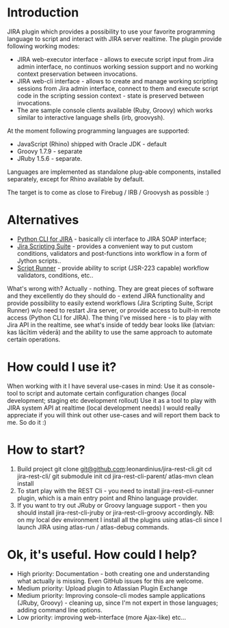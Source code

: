 Introduction
=============
JIRA plugin which provides a possibility to use your favorite programming language to script and interact with JIRA server realtime. The plugin provide following working modes:

* JIRA web-executor interface - allows to execute script input from Jira admin interface, no continuos working session support and no working context preservation between invocations.
* JIRA web-cli interface - allows to create and manage working scripting sessions from Jira admin interface, connect to them and execute script code in the scripting session context - state is preserved between invocations.
* The are sample console clients available (Ruby, Groovy) which works similar to interactive language shells (irb, groovysh).

At the moment following programming languages are supported:
* JavaScript (Rhino) shipped with Oracle JDK - default
* Groovy 1.7.9 - separate
* JRuby 1.5.6 - separate.

Languages are implemented as standalone plug-able components, installed separately, except for Rhino available by default.

The target is to come as close to Firebug / IRB / Groovysh as possible :)

Alternatives
=============
* [Python CLI for JIRA](https://plugins.atlassian.com/plugin/details/16346) - basically cli interface to JIRA SOAP interface;
* [Jira Scripting Suite](https://plugins.atlassian.com/plugin/details/16346) - provides a convenient way to put custom conditions, validators and post-functions into workflow in a form of
Jython scripts..
* [Script Runner](https://plugins.atlassian.com/plugin/details/6820) - provide ability to script (JSR-223 capable) workflow validators, conditions, etc..

What's wrong with? Actually - nothing. They are great pieces of software and they excellently do they should do - extend JIRA functionality and provide possibility to easily extend workflows (Jira Scripting Suite, Script Runner) w/o need to restart Jira server, or provide access to built-in remote access (Python CLI for JIRA).
The thing I've missed here - is to play with Jira API in the realtime, see what's inside of teddy bear looks like (latvian: kas lācītim vēderā) and the ability to use the same approach to automate certain operations.

How could I use it?
=============
When working with it I have several use-cases in mind:
Use it as console-tool to script and automate certain configuration changes (local development; staging etc development rollout)
Use it as a tool to play with JIRA system API at realtime (local development needs)
I would really appreciate if you will think out other use-cases and will report them back to me. So do it :)

How to start?
=============
1.  Build project
    git clone git@github.com:leonardinius/jira-rest-cli.git
    cd jira-rest-cli/
    git submodule init
    cd jira-rest-cli-parent/
    atlas-mvn clean install
1. To start play with the REST Cli - you need to install jira-rest-cli-runner plugin, which is a main entry point and Rhino language
provider.
1. If you want to try out JRuby or Groovy language support - then you should install jira-rest-cli-jruby or jira-rest-cli-groovy
accordingly.
NB: on my local dev environment I install all the plugins using atlas-cli since I launch JIRA using atlas-run / atlas-debug commands.

Ok, it's useful. How could I help?
=============
* High priority: Documentation - both creating one and understanding what actually is missing. Even GitHub issues for this are welcome.
* Medium priority: Upload plugin to Atlassian Plugin Exchange
* Medium priority: Improving console-cli modes sample applications (JRuby, Groovy) - cleaning up, since I'm not expert in those languages; adding command line options.
* Low priority: improving web-interface (more Ajax-like) etc...